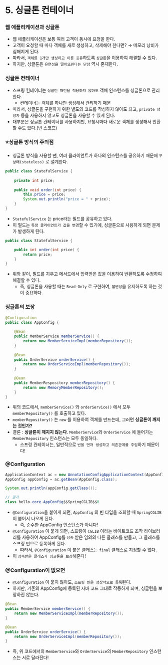 # 5. 싱글톤 컨테이너

### 웹 애플리케이션과 싱글톤

- 웹 애플리케이션은 보통 여러 고객이 동시에 요청을 한다.
- 고객이 요청할 때 마다 객체를 새로 생성하고, 삭제해야 한다면? → 메모리 낭비가 심해지게 된다.
- 따라서, `객체를 1개만 생성하고 이를 공유`하도록 `싱글톤`을 이용하여 해결할 수 있다.
- 하지만, 싱글톤은 `유연성을 떨어뜨린다는 단점` 역시 존재한다.

### 싱글톤 컨테이너

- 스프링 컨테이너는 `싱글턴 패턴을 적용하지 않아도` 객체 인스턴스를 싱글톤으로 관리한다.
    - 컨테이너는 객체를 하나만 생성해서 관리하기 때문
- 따라서, 싱글톤을 구현하기 위한 별도의 코드를 작성하지 않아도 되고, `private 생성자` 등을 사용하지 않고도 싱글톤을 사용할 수 있게 된다.
- 대부분은 싱글톤 컨테이너를 사용하지만, 요청시마다 새로운 객체를 생성해서 반환할 수도 있다.(빈 스코프)

### ⭐️싱글톤 방식의 주의점

- 싱글톤 방식을 사용할 땐, 여러 클라이언트가 하나의 인스턴스를 공유하기 때문에 `무상태(stateless)` 로 설계한다.

```java
public class StatefulService {
	
	private int price;
	
	public void order(int price) {
		this.price = price;
		System.out.println("price = " + price);
	}
}
```

- `StatefulService` 는 price라는 필드를 공유하고 있다.
- 이 필드는 `특정 클라이언트가 값을 변경`할 수 있기에, 싱글톤으로 사용하게 되면 문제가 발생하게 된다.

```java
public class StatefulService {

	public int order(int price) {
		return price;
	}
}
```

- 위와 같이, 필드를 지우고 메서드에서 입력받은 값을 이용하여 반환하도록 수정하여 해결할 수 있다.
    - 즉, 싱글톤을 사용할 때는 `Read-Only` 로 구현하여, `불변성`을 유지하도록 하는 것이 중요하다.

### 싱글톤의 보장

```java
@Configuration 
public class AppConfig {
	
	@Bean
	public MemberService memberService() {
		return new MemberServiceImpl(memberRepository());
	}
	
	@Bean
	public OrderService orderService() {
		return new OrderServiceImpl(memberRepository());
	}
	
	@Bean
	public MemberRespository memberRepository() {
		return new MemoryMemberRepository();
	}
}
```

- 위의 코드에서, `memberService()` 와 `orderService()` 에서 모두 `memberRepository()` 를 호출하고 있다.
- `memberRepository()` 는 `new` 를 이용하여 객체를 만드는데, 그러면 **싱글톤이 깨지는 것인가?**
- 결론 : **싱글톤이 깨지지 않는다**. `MemberService`와 `OrderService` 에 들어가는 `MemberRepository` 인스턴스는 모두 동일하다.
    - 스프링 컨테이너는, 일반적으로 `빈을 먼저 생성하고 의존관계를 주입`하기 때문이다!

### @Configuration

```java
ApplicationContext ac = new AnnotationConfigApplicationContext(AppConfig.class);
AppConfig appConfig = ac.getBean(AppConfig.class);

System.out.println(appConfig.getClass());

// 결과
class hello.core.AppConfig$$SpringCGLIB$$0
```

- `@Configuration`을 붙이게 되면, `AppConfig` 의 빈 타입을 조회할 때 `SpringCGLIB` 이 붙어서 나오게 된다.
    - 즉, 순수한 AppConfig 인스턴스가 아니다!
- `@Configuration` 이 붙게 되면, 스프링이 `CGLIB` 이라는 바이트코드 조작 라이브러리를 사용하여 AppConfig를 `상속` 받은 임의의 다른 클래스를 만들고, 그 클래스를 스프링 빈으로 등록하게 된다.
    - 따라서, `@Configuration` 이 붙은 클래스는 `final` 클래스로 지정할 수 없다.
- 이 `상속받은 클래스가 싱글톤을 보장`해준다!

### @Configuration이 없으면

- `@Configuration` 이 붙지 않아도, `스프링 빈은 정상적으로 등록`된다.
- 하지만, 기존의 AppConfig에 등록된 자바 코드 그대로 작동하게 되며, 싱글턴을 보장하진 않는다.

```java
@Bean
public MemberService memberService() {
	return new MemberServiceImpl(memberRepository());
}

@Bean
public OrderService orderService() {
	return new OrderServiceImpl(memberRepository());
}
```

- 즉, 위 코드에서의 `MemberService`와 `OrderService`의 `MemberRepository` 인스턴스는 서로 달라진다!